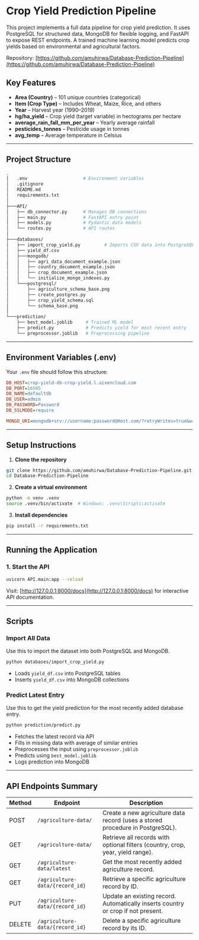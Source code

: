 # Crop Yield Prediction Pipeline

This project implements a full data pipeline for crop yield prediction. It uses PostgreSQL for structured data, MongoDB for flexible logging, and FastAPI to expose REST endpoints. A trained machine learning model predicts crop yields based on environmental and agricultural factors.

Repository: [https://github.com/amuhirwa/Database-Prediction-Pipeline](https://github.com/amuhirwa/Database-Prediction-Pipeline)

## Key Features

- **Area (Country)** – 101 unique countries (categorical)
- **Item (Crop Type)** – Includes Wheat, Maize, Rice, and others
- **Year** – Harvest year (1990–2019)
- **hg/ha_yield** – Crop yield (target variable) in hectograms per hectare
- **average_rain_fall_mm_per_year** – Yearly average rainfall
- **pesticides_tonnes** – Pesticide usage in tonnes
- **avg_temp** – Average temperature in Celsius

---

## Project Structure

```bash
.
│   .env                     # Environment variables
│   .gitignore
│   README.md
│   requirements.txt
│
├───API/
│   ├── db_connector.py      # Manages DB connections
│   ├── main.py              # FastAPI entry point
│   ├── models.py            # Pydantic data models
│   └── routes.py            # API routes
│
├───databases/
│   ├── import_crop_yield.py         # Imports CSV data into PostgreSQL and MongoDB
│   ├── yield_df.csv
│   ├───mongodb/
│   │   ├── agri_data_document_example.json
│   │   ├── country_document_example.json
│   │   ├── crop_document_example.json
│   │   └── initialize_mongo_indexes.py
│   └───postgresql/
│       ├── agriculture_schema_base.png
│       ├── create_postgres.py
│       ├── crop_yield_schema.sql
│       └── schema_base.png
│
└───prediction/
    ├── best_model.joblib     # Trained ML model
    ├── predict.py            # Predicts yield for most recent entry
    └── preprocessor.joblib   # Preprocessing pipeline
````

---

## Environment Variables (.env)

Your `.env` file should follow this structure:

```ini
DB_HOST=crop-yield-db-crop-yield.l.aivencloud.com
DB_PORT=16505
DB_NAME=defaultdb
DB_USER=admin
DB_PASSWORD=Password
DB_SSLMODE=require

MONGO_URI=mongodb+srv://username:password@Host.com/?retryWrites=true&w=majority&appName=CropYield
```

---

## Setup Instructions

1. **Clone the repository**

```bash
git clone https://github.com/amuhirwa/Database-Prediction-Pipeline.git
cd Database-Prediction-Pipeline
```

2. **Create a virtual environment**

```bash
python -m venv .venv
source .venv/bin/activate  # Windows: .venv\Scripts\activate
```

3. **Install dependencies**

```bash
pip install -r requirements.txt
```

---

## Running the Application

### 1. Start the API

```bash
uvicorn API.main:app --reload
```

Visit: [http://127.0.0.1:8000/docs](http://127.0.0.1:8000/docs) for interactive API documentation.

---

## Scripts

### Import All Data

Use this to import the dataset into both PostgreSQL and MongoDB.

```bash
python databases/import_crop_yield.py
```

* Loads `yield_df.csv` into PostgreSQL tables
* Inserts `yield_df.csv` into MongoDB collections

### Predict Latest Entry

Use this to get the yield prediction for the most recently added database entry.

```bash
python prediction/predict.py
```

* Fetches the latest record via API
* Fills in missing data with average of similar entries
* Preprocesses the input using `preprocessor.joblib`
* Predicts using `best_model.joblib`
* Logs prediction into MongoDB

---

## API Endpoints Summary

| Method | Endpoint                        | Description                                                                      |
| ------ | ------------------------------- | -------------------------------------------------------------------------------- |
| POST   | `/agriculture-data/`            | Create a new agriculture data record (uses a stored procedure in PostgreSQL).    |
| GET    | `/agriculture-data/`            | Retrieve all records with optional filters (country, crop, year, yield range).   |
| GET    | `/agriculture-data/latest`      | Get the most recently added agriculture record.                                  |
| GET    | `/agriculture-data/{record_id}` | Retrieve a specific agriculture record by ID.                                    |
| PUT    | `/agriculture-data/{record_id}` | Update an existing record. Automatically inserts country or crop if not present. |
| DELETE | `/agriculture-data/{record_id}` | Delete a specific agriculture record by its ID.                                  |
